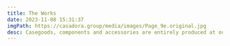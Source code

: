 ```yaml
---
title: The Works
date: 2023-11-08 15:31:37
imgPath: https://casadora.group/media/images/Page_9e.original.jpg
desc: Casegoods, components and accessories are entirely produced at our factories, including processes such as lost wax casting, mother-of-pearl and brass inlays, classical upholstery and the most traditional handmade woodcarving.
---
```

